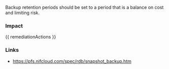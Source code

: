 
Backup retention periods should be set to a period that is a balance on cost and limiting risk.


### Impact
<!-- Add Impact here -->

<!-- DO NOT CHANGE -->
{{ remediationActions }}

### Links
- https://pfs.nifcloud.com/spec/rdb/snapshot_backup.htm


